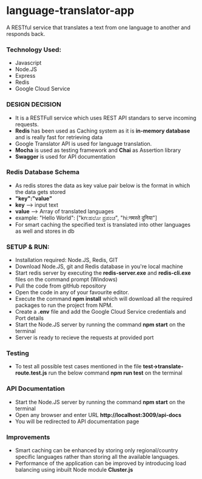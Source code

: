 # language-translator-app
A RESTful service that translates a text from one language to another and responds back.

### Technology Used:
- Javascript
- Node.JS
- Express
- Redis
- Google Cloud Service

### DESIGN DECISION
- It is a RESTFull service which uses REST API standars to serve incoming requests.
- **Redis** has been used as Caching system as it is **in-memory database** and is really fast for retrieving data
- Google Translator API is used for language translation.
- **Mocha** is used as testing framework and **Chai** as Assertion library
- **Swagger** is used for API documentation

### Redis Database Schema
- As redis stores the data as key value pair below is the format in which the data gets stored
- **"key":"value"** 
- **key** --> input text
- **value** --> Array of translated languages
- example: "Hello World": ["kn:ಹಲೋ ಪ್ರಪಂಚ", "hi:नमस्ते दुनिया"]
- For smart caching the specified text is translated into other languages as well and stores in db

### SETUP & RUN:
- Installation required: Node.JS, Redis, GIT
- Download Node.JS, git and Redis database in you're local machine
- Start redis server by executing the **redis-server.exe** and **redis-cli.exe** files on the command prompt (Windows)
- Pull the code from gitHub repository
- Open the code in any of your favourite editor.
- Execute the command **npm install** which will download all the required packages to run the project from NPM.
- Create a **.env** file and add the Google Cloud Service credentials and Port details
- Start the Node.JS server by running the command **npm start** on the terminal
- Server is ready to recieve the requests at provided port

### Testing
- To test all possible test cases mentioned in the file **test->translate-route.test.js** run the below command **npm run test** on the terminal
  
### API Documentation
- Start the Node.JS server by running the command **npm start** on the terminal
- Open any browser and enter URL **http://localhost:3009/api-docs**
- You will be redirected to API documentation page

### Improvements
- Smart caching can be enhanced by storing only regional/country specific languages rather than storing all the available languages.
- Performance of the application can be improved by introducing load balancing using inbuilt Node module **Cluster.js**
